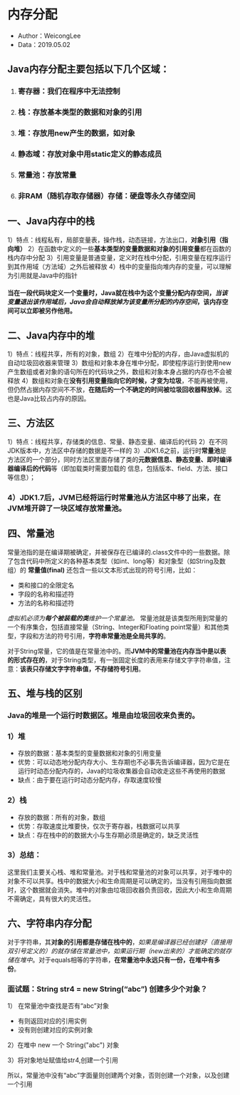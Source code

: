 # **内存分配**
- Author：WeicongLee
- Data：2019.05.02

## **Java内存分配主要包括以下几个区域：**
1. ### 寄存器：我们在程序中无法控制
2. ### 栈：存放基本类型的数据和对象的引用
3. ### 堆：存放用new产生的数据，如对象
4. ### 静态域：存放对象中用static定义的静态成员
5. ### 常量池：存放常量
6. ### 非RAM（随机存取存储器）存储：硬盘等永久存储空间

## **一、Java内存中的栈**
1）特点：线程私有，局部变量表，操作栈，动态链接，方法出口，**对象引用（指向堆）**
2）在函数中定义的一些**基本类型的变量数据和对象的引用变量**都在函数的栈内存中分配
3）引用变量是普通变量，定义时在栈中分配，引用变量在程序运行到其作用域（方法域）之外后被释放
4）栈中的变量指向堆内存的变量，可以理解为引用就是Java中的指针
#### 当在一段代码块定义一个变量时，Java就在栈中为这个变量分配内存空间，*当该变量退出该**作用域**后，Java会自动释放掉为该变量所分配的内存空间*，该内存空间可以立即被另作他用。


## **二、Java内存中的堆**
1）特点：线程共享，所有的对象，数组
2）在堆中分配的内存，由Java虚拟机的自动垃圾回收器来管理
3）数组和对象本身在堆中分配，即使程序运行到使用new产生数组或者对象的语句所在的代码块之外，数组和对象本身占据的内存也不会被释放
4）数组和对象在**没有引用变量指向它的时候，才变为垃圾**，不能再被使用，但仍然占据内存空间不不放，**在随后的一个不确定的时间被垃圾回收器释放掉**。这也是Java比较占内存的原因。

## **三、方法区**
1）特点：线程共享，存储类的信息、常量、静态变量、编译后的代码
2）在不同JDK版本中，方法区中存储的数据是不一样的
3）JDK1.6之前，运行时**常量池**是方法区的一个部分，同时方法区里面存储了类的**元数据信息、静态变量、即时编译器编译后的代码**等（即加载类时需要加载的 信息，包括版本、field、方法、接口等信息）；
### 4）JDK1.7后，**JVM已经将运行时常量池从方法区中移了出来**，在JVM堆开辟了一块区域存放常量池。

## **四、常量池**
常量池指的是在编译期被确定，并被保存在已编译的.class文件中的一些数据。除了包含代码中所定义的各种基本类型（如int、long等）和对象型（如String及数组）的 **常量值(final)** 还包含一些以文本形式出现的符号引用，比如：
- 类和接口的全限定名
- 字段的名称和描述符
- 方法的名称和描述符

*虚拟机必须为**每个被装载的类**维护一个常量池。* 常量池就是该类型所用到常量的一个有序集合，包括直接常量（String、Integer和Floating point常量）和其他类型，字段和方法的符号引用，**字符串常量池是全局共享的**。

对于String常量，它的值是在常量池中的。而**JVM中的常量池在内存当中是以表的形式存在的**，对于String类型，有一张固定长度的表用来存储文字字符串值，注意：**该表只存储文字字符串值，不存储符号引用**。

## **五、堆与栈的区别**
### Java的堆是一个运行时数据区。堆是由垃圾回收来负责的。
### 1）堆
- 存放的数据：基本类型的变量数据和对象的引用变量
- 优势：可以动态地分配内存大小、生存期也不必事先告诉编译器，因为它是在运行时动态分配内存的，Java的垃圾收集器会自动收走这些不再使用的数据
- 缺点：由于要在运行时动态分配内存，存取速度较慢
### 2）栈
- 存放的数据：所有的对象，数组
- 优势：存取速度比堆要快，仅次于寄存器，栈数据可以共享
- 缺点：存在栈中的的数据大小与生存期必须是确定的，缺乏灵活性

### 3）总结：
这里我们主要关心栈、堆和常量池。对于栈和常量池的对象可以共享，对于堆中的对象不可以共享。栈中的数据大小和生命周期是可以确定的，当没有引用指向数据时，这个数据就会消失。堆中的对象由垃圾回收器负责回收，因此大小和生命周期不需确定，具有很大的灵活性。

## **六、字符串内存分配**
对于字符串，其**对象的引用都是存储在栈中的**，*如果是编译器已经创建好（直接用双引号定义的）的就存储在常量池中，如果运行期（new出来的）才能确定的就存储在堆中*。对于equals相等的字符串，**在常量池中永远只有一份，在堆中有多份**。

### 面试题：String str4 = new String(“abc”) 创建多少个对象？
1） 在常量池中查找是否有“abc”对象
- 有则返回对应的引用实例
- 没有则创建对应的实例对象

2）在堆中 new 一个 String("abc") 对象

3）将对象地址赋值给str4,创建一个引用

所以，常量池中没有“abc”字面量则创建两个对象，否则创建一个对象，以及创建一个引用